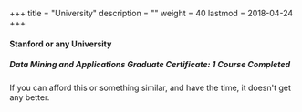 +++
title = "University"
description = ""
weight = 40
lastmod = 2018-04-24
+++
#### Stanford or any University

##### Data Mining and Applications Graduate Certificate: 1 Course Completed

If you can afford this or something similar, and have the time, it doesn't get any better.